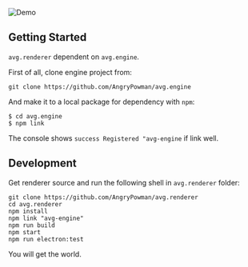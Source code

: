 ![Demo](https://user-images.githubusercontent.com/1910783/38559871-bda9093a-3d06-11e8-9697-8cc93f9fe0df.png)

## Getting Started
`avg.renderer` dependent on `avg.engine`.

First of all, clone engine project from:
```shell
git clone https://github.com/AngryPowman/avg.engine
```

And make it to a local package for dependency with `npm`:
```shell
$ cd avg.engine
$ npm link
```
The console shows `success Registered "avg-engine` if link well.

## Development
Get renderer source and run the following shell in `avg.renderer` folder:
```shell
git clone https://github.com/AngryPowman/avg.renderer
cd avg.renderer
npm install
npm link "avg-engine"
npm run build
npm start
npm run electron:test
```

You will get the world.
